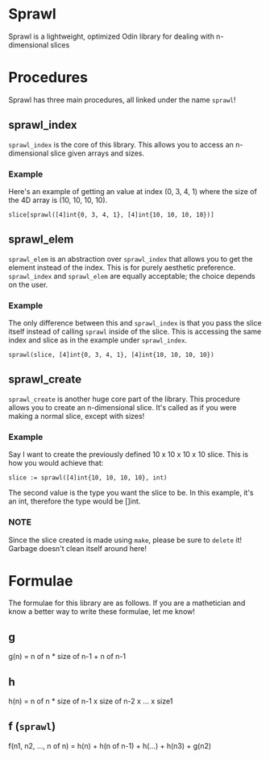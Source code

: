 # Sprawl
Sprawl is a lightweight, optimized Odin library for dealing with n-dimensional slices

# Procedures
Sprawl has three main procedures, all linked under the name `sprawl`!

## sprawl_index
`sprawl_index` is the core of this library. This allows you to access an n-dimensional slice given arrays and sizes.

### Example
Here's an example of getting an value at index (0, 3, 4, 1) where the size of the 4D array is (10, 10, 10, 10).

```
slice[sprawl([4]int{0, 3, 4, 1}, [4]int{10, 10, 10, 10})]
```

## sprawl_elem
`sprawl_elem` is an abstraction over `sprawl_index` that allows you to get the element instead of the index. This is for purely aesthetic preference. `sprawl_index` and `sprawl_elem` are equally acceptable; the choice depends on the user.

### Example
The only difference between this and `sprawl_index` is that you pass the slice itself instead of calling `sprawl` inside of the slice. This is accessing the same index and slice as in the example under `sprawl_index`.

```
sprawl(slice, [4]int{0, 3, 4, 1}, [4]int{10, 10, 10, 10})
```

## sprawl_create
`sprawl_create` is another huge core part of the library. This procedure allows you to create an n-dimensional slice. It's called as if you were making a normal slice, except with sizes!

### Example
Say I want to create the previously defined 10 x 10 x 10 x 10 slice. This is how you would achieve that:

```
slice := sprawl([4]int{10, 10, 10, 10}, int)
```

The second value is the type you want the slice to be. In this example, it's an int, therefore the type would be []int.

### NOTE
Since the slice created is made using `make`, please be sure to `delete` it! Garbage doesn't clean itself around here!

# Formulae
The formulae for this library are as follows. If you are a mathetician and know a better way to write these formulae, let me know!

## g
g(n) = n of n * size of n-1 + n of n-1

## h
h(n) = n of n * size of n-1 x size of n-2 x ... x size1

## f (`sprawl`)
f(n1, n2, ..., n of n) = h(n) + h(n of n-1) + h(...) + h(n3) + g(n2)